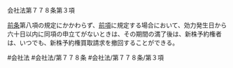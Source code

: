 会社法第７７８条第３項

[前条](会社法＿＿＿＿第７７７条第１項)第八項の規定にかかわらず、[前項](会社法＿＿＿＿第７７８条第２項)に規定する場合において、効力発生日から六十日以内に同項の申立てがないときは、その期間の満了後は、新株予約権者は、いつでも、新株予約権買取請求を撤回することができる。

#会社法
#会社法/第７７８条
#会社法/第７７８条/第３項
